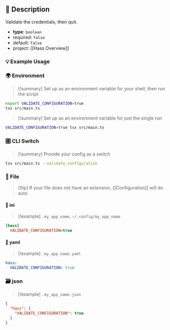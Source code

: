 ## 📜 Description

Validate the credentials, then quit.

- **type**: `boolean`
- required: `false`
- default: `false`
- project: [[Hass Overview]]

### 💡 Example Usage

### 🌍 Environment

> [!summary] Set up as an environment variable for your shell, then run the script
```bash
export VALIDATE_CONFIGURATION=true
tsx src/main.ts
```
> [!summary] Set up as an environment variable for just the single run

```bash
VALIDATE_CONFIGURATION=true tsx src/main.ts
```
### 🎛️ CLI Switch

> [!summary] Provide your config as a switch
```bash
tsx src/main.ts --validate_configuration
```
### 📁 File
> [!tip] If your file does not have an extension, [[Configuration]] will do auto
#### 📘 ini

> [!example] 
> `.my_app_name`, `~/.config/my_app_name`

```ini
[hass]
  VALIDATE_CONFIGURATION=true
```
#### 📄 yaml

> [!example]
> `.my_app_name.yaml`

```yaml
hass:
  VALIDATE_CONFIGURATION: true
```
### 🗃️ json

> [!example]
> `.my_app_name.json`

```json
{
  "hass": {
    "VALIDATE_CONFIGURATION": true
  }
}
```